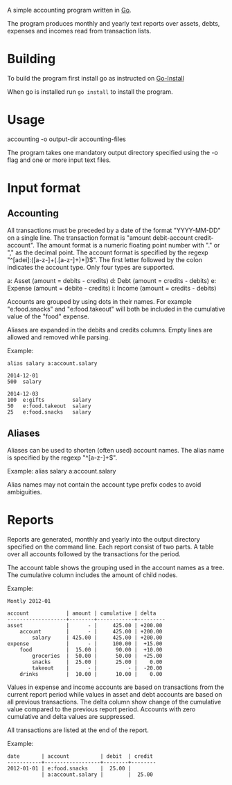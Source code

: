 A simple accounting program written in [Go](https://golang.org).

The program produces monthly and yearly text reports over assets, debts,
expenses and incomes read from transaction lists.

Building
========

To build the program first install go as instructed on
[Go-Install](https://golang.org/doc/install)

When go is installed run `go install` to install the program.

Usage
=====

accounting -o output-dir accounting-files

The program takes one mandatory output directory specified using the -o flag and
one or more input text files.

Input format
============

Accounting
----------

All transactions must be preceded by a date of the format "YYYY-MM-DD" on a
single line. The transaction format is "amount debit-account credit-account".
The amount format is a numeric floating point number with "." or "," as the
decimal point. The account format is specified by the regexp
"^[adei]:([a-z-]+(\.[a-z-]+)*|)$". The first letter followed by the colon
indicates the account type. Only four types are supported.

a: Asset   (amount = debits - credits)
d: Debt    (amount = credits - debits)
e: Expense (amount = debite - credits)
i: Income  (amount = credits - debits)

Accounts are grouped by using dots in their names. For example "e:food.snacks"
and "e:food.takeout" will both be included in the cumulative value of the "food"
expense.

Aliases are expanded in the debits and credits columns. Empty lines are allowed
and removed while parsing.

Example:

    alias salary a:account.salary

    2014-12-01
    500  salary

    2014-12-03
    100  e:gifts         salary
    50   e:food.takeout  salary
    25   e:food.snacks   salary

Aliases
-------

Aliases can be used to shorten (often used) account names. The alias name is
specified by the regexp "^[a-z-]+$".

Example:
    alias  salary  a:account.salary

Alias names may not contain the account type prefix codes to avoid ambiguities.

Reports
=======

Reports are generated, monthly and yearly into the output directory specified on
the command line. Each report consist of two parts. A table over all accounts
followed by the transactions for the period.

The account table shows the grouping used in the account names as a tree. The
cumulative column includes the amount of child nodes.

Example:

    Montly 2012-01

    account            | amount | cumulative | delta
    -------------------+--------+------------+---------
    asset              |      - |     425.00 | +200.00
        account        |      - |     425.00 | +200.00
            salary     | 425.00 |     425.00 | +200.00
    expense            |      - |     100.00 |  +15.00
        food           |  15.00 |      90.00 |  +10.00
            groceries  |  50.00 |      50.00 |  +25.00
            snacks     |  25.00 |      25.00 |    0.00
			takeout    |      - |          - |  -20.00
        drinks         |  10.00 |      10.00 |    0.00

Values in expense and income accounts are based on transactions from the current
report period while values in asset and debt accounts are based on all previous
transactions. The delta column show change of the cumulative value compared to
the previous report period. Accounts with zero cumulative and delta values are
suppressed.

All transactions are listed at the end of the report.

Example:

    date       | account          | debit  | credit
    -----------+------------------+--------+--------
    2012-01-01 | e:food.snacks    |  25.00 |
               | a:account.salary |        |  25.00
